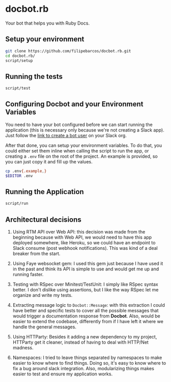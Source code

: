 # docbot.rb

Your bot that helps you with Ruby Docs.

## Setup your environment

```sh
git clone https://github.com/filipebarcos/docbot.rb.git
cd docbot.rb/
script/setup
```

## Running the tests

```sh
script/test
```

## Configuring Docbot and your Environment Variables

You need to have your bot configured before we can start running the application (this is necessary only because we're not creating a Slack app). Just follow the [link to create a bot user](https://my.slack.com/services/new/bot) on your Slack org.

After that done, you can setup your environment variables. To do that, you could either set them inline when calling the script to run the app, or creating a `.env` file on the root of the project. An example is provided, so you can just copy it and fill up the values.
```sh
cp .env{.example,}
$EDITOR .env
```

## Running the Application

```sh
script/run
```

## Architectural decisions

1. Using RTM API over Web API: this decision was made from the beginning because with Web API, we would need to have this app deployed somewhere, like Heroku, so we could have an endpoint to Slack consume (post webhook notifications). This was kind of a deal breaker from the start.

2. Using Faye websocket gem: I used this gem just because I have used it in the past and think its API is simple to use and would get me up and running faster.

3. Testing with RSpec over Minitest/TestUnit: I simply like RSpec syntax better. I don't dislike using assertions, but I like the way RSpec let me organize and write my tests.

4. Extracting message logic to `Docbot::Message`: with this extraction I could have better and specific tests to cover all the possible messages that would trigger a documentation response from **Docbot**. Also, would be easier to extend the codebase, differently from if I have left it where we handle the general messages.

5. Using HTTParty: Besides it adding a new dependency to my project, HTTParty get it cleaner, instead of having to deal with HTTP/Net madness.

6. Namespaces: I tried to leave things separated by namespaces to make easier to know where to find things. Doing so, it's easy to know where to fix a bug around slack integration. Also, modularizing things makes easier to test and ensure my application works.
